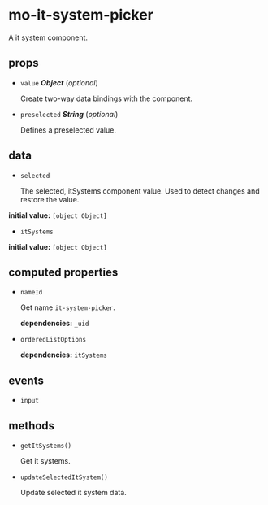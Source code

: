 # mo-it-system-picker 

A it system component. 

## props 

- `value` ***Object*** (*optional*) 

  Create two-way data bindings with the component. 

- `preselected` ***String*** (*optional*) 

  Defines a preselected value. 

## data 

- `selected` 

  The selected, itSystems component value.
  Used to detect changes and restore the value. 

**initial value:** `[object Object]` 

- `itSystems` 

**initial value:** `[object Object]` 

## computed properties 

- `nameId` 

  Get name `it-system-picker`. 

   **dependencies:** `_uid` 

- `orderedListOptions` 

   **dependencies:** `itSystems` 


## events 

- `input` 

## methods 

- `getItSystems()` 

  Get it systems. 

- `updateSelectedItSystem()` 

  Update selected it system data. 

